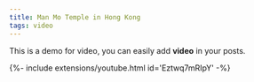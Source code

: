 ```yaml
---
title: Man Mo Temple in Hong Kong
tags: video
---
```


This is a demo for video, you can easily add **video** in your posts.

<div>{%- include extensions/youtube.html id='Eztwq7mRIpY' -%}</div>